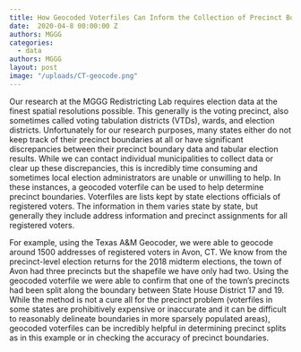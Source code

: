 ```yaml
---
title: How Geocoded Voterfiles Can Inform the Collection of Precinct Boundary Data
date:  2020-04-8 00:00:00 Z
authors: MGGG
categories:
  - data
authors: MGGG
layout: post
image: "/uploads/CT-geocode.png"
---
```


Our research at the MGGG Redistricting Lab requires election data at the finest spatial resolutions possible. This generally is the voting precinct, also sometimes called voting tabulation districts (VTDs), wards, and election districts. Unfortunately for our research purposes, many states either do not keep track of their precinct boundaries at all or have significant discrepancies between their precinct boundary data and tabular election results. While we can contact individual municipalities to collect data or clear up these discrepancies, this is incredibly time consuming and sometimes local election administrators are unable or unwilling to help. In these instances, a geocoded voterfile can be used to help determine precinct boundaries. Voterfiles are lists kept by state elections officials of registered voters. The information in them varies state by state, but generally they include address information and precinct assignments for all registered voters.

For example, using the Texas A&M Geocoder, we were able to geocode around 1500 addresses of registered voters in Avon, CT. We know from the precinct-level election returns for the 2018 midterm elections, the town of Avon had three precincts but the shapefile we have only had two. Using the geocoded voterfile we were able to confirm that one of the town’s precincts had been split along the boundary between State House District 17 and 19. While the method is not a cure all for the precinct problem (voterfiles in some states are prohibitively expensive or inaccurate and it can be difficult to reasonably delineate boundaries in more sparsely populated areas), geocoded voterfiles can be incredibly helpful in determining precinct splits as in this example or in checking the accuracy of precinct boundaries.